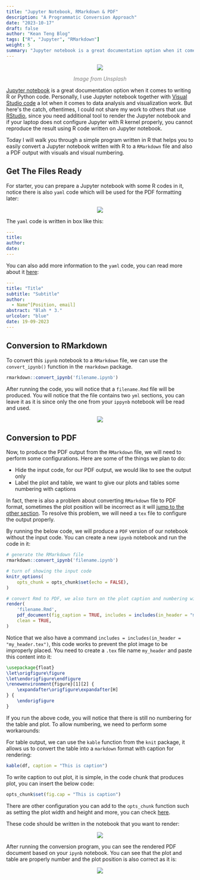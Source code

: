 ```yaml
---
title: "Jupyter Notebook, RMarkdown & PDF"
description: "A Programmatic Conversion Approach"
date: "2023-10-17"
draft: false
author: "Kean Teng Blog"
tags: ["R", "Jupyter", "RMarkdown"]
weight: 5
summary: "Jupyter notebook is a great documentation option when it comes to writing R or Python code. Personally, I use Jupyter notebook together with Visual Studio code a lot when it comes to data analysis and visualization work."
---
```


<center><img src="https://images.unsplash.com/photo-1598620617148-c9e8ddee6711?ixlib=rb-4.0.3&ixid=M3wxMjA3fDB8MHxwaG90by1wYWdlfHx8fGVufDB8fHx8fA%3D%3D&auto=format&fit=crop&w=1770&q=80"  class = "center"/></center>
<p style="text-align: center; color:grey;"><i>Image from Unsplash</i></p>

[Jupyter notebook](https://jupyter.org/) is a great documentation option when it comes to writing R or Python code. Personally, I use Jupyter notebook together with [Visual Studio code](https://code.visualstudio.com/) a lot when it comes to data analysis and visualization work. But here's the catch, oftentimes, I could not share my work to others that use [RStudio](https://posit.co/download/rstudio-desktop/), since you need additional tool to render the Jupyter notebook and if your laptop does not configure Jupyter with R kernel properly, you cannot reproduce the result using R code written on Jupyter notebook. 

Today I will walk you through a simple program written in R that helps you to easily convert a Jupyter notebook written with R to a `RMarkdown` file and also a PDF output with visuals and visual numbering. 

## Get The Files Ready

For starter, you can prepare a Jupyter notebook with some R codes in it, notice there is also `yaml` code which will be used for the PDF formatting later:

<center><img src="image-1.png"  class = "center"/></center>
<p style="text-align: center; color:grey;"><i></i></p>

The `yaml` code is written in box like this:

```yml
---
title:
author:
date:
---
```

You can also add more information to the `yaml` code, you can read more about it [here](https://bookdown.org/yihui/rmarkdown-cookbook/rmarkdown-anatomy.html): 

```yml
---
title: "Title"
subtitle: "Subtitle"
author:
  - Name^[Position, email]
abstract: "Blah * 3."
urlcolor: "blue"
date: 19-09-2023
---
```

## Conversion to RMarkdown
To convert this `ipynb` notebook to a `RMarkdown` file, we can use the `convert_ipynb()` function in the `rmarkdown` package. 

```r
rmarkdown::convert_ipynb('filename.ipynb')
```

After running the code, you will notice that a `filename.Rmd` file will be produced. You will notice that the file contains two `yml` sections, you can leave it as it is since only the one from your `ippynb` notebook will be read and used.

<center><img src="image.png"  class = "center"/></center>
<p style="text-align: center; color:grey;"><i></i></p>

## Conversion to PDF

Now, to produce the PDF output from the `RMarkdown` file, we will need to perform some configurations. Here are some of the things we plan to do:

- Hide the input code, for our PDF output, we would like to see the output only
- Label the plot and table, we want to give our plots and tables some numbering with captions

In fact, there is also a problem about converting `RMarkdown` file to PDF format, sometimes the plot position will be incorrect as it will [jump to the other section](https://stackoverflow.com/questions/34145865/rmarkdown-image-skips-ahead-of-text). To resolve this problem, we will need a `tex` file to configure the output properly. 

By running the below code, we will produce a `PDF` version of our notebook without the input code. You can create a new `ipynb` notebook and run the code in it:

```r
# generate the RMarkdown file
rmarkdown::convert_ipynb('filename.ipynb')

# turn of showing the input code
knitr_options(
    opts_chunk = opts_chunk$set(echo = FALSE),
)

# convert Rmd to PDF, we also turn on the plot caption and numbering with some latex formatting
render(
    'filename.Rmd',
    pdf_document(fig_caption = TRUE, includes = includes(in_header = "my_header.tex")),
    clean = TRUE,
)
```

Notice that we also have a command `includes = includes(in_header = "my_header.tex")`, this code works to prevent the plot image to be improperly placed. You need to create a `.tex` file name `my_header` and paste this content into it:

```tex
\usepackage{float}
\let\origfigure\figure
\let\endorigfigure\endfigure
\renewenvironment{figure}[1][2] {
    \expandafter\origfigure\expandafter[H]
} {
    \endorigfigure
}
```

If you run the above code, you will notice that there is still no numbering for the table and plot. To allow numbering, we need to perform some workarounds:

For table output, we can use the `kable` function from the `knit` package, it allows us to convert the table into a `markdown` format with caption for rendering:

```r
kable(df, caption = "This is caption")
```

To write caption to out plot, it is simple, in the code chunk that produces plot, you can insert the below code:

```r
opts_chunk$set(fig.cap = "This is caption")
```

There are other configuration you can add to the `opts_chunk` function such as setting the plot width and height and more, you can check [here](https://yihui.org/knitr/options/#chunk-options).

These code should be written in the notebook that you want to render:

<center><img src="image-3.png"  class = "center"/></center>
<p style="text-align: center; color:grey;"><i></i></p>

After running the conversion program, you can see the rendered PDF document based on your `ipynb` notebook. You can see that the plot and table are properly number and the plot position is also correct as it is:

<center><img src="image-2.png"  class = "center"/></center>
<p style="text-align: center; color:grey;"><i></i></p>



